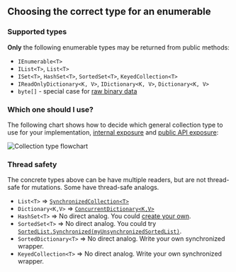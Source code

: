## Choosing the correct type for an enumerable

### Supported types

**Only** the following enumerable types may be returned from public methods:

- `IEnumerable<T>`
- `IList<T>`, `List<T>`
- `ISet<T>`, `HashSet<T>`, `SortedSet<T>`, `KeyedCollection<T>`
- `IReadOnlyDictionary<K, V>`, `IDictionary<K, V>`, `Dictionary<K, V>` 
- `byte[]` - special case for [raw binary data](arrays.md)

### Which one should I use?

The following chart shows how to decide which general collection type to use for your implementation, [internal  exposure](non-public-api-types.md) and [public API exposure](public-api-types.md):

![Collection type flowchart](https://drive.google.com/uc?id=17-qROxVsHI4MTV5tBdil9NyhXnjcNVkz)
<!-- draw.io source in https://drive.google.com/open?id=1YnYEfisi7DYOT3IwYQwWbyCtzFP7prK3 -->
  
### Thread safety

The concrete types above can be have multiple readers, but are not thread-safe for mutations. Some have thread-safe analogs.

- `List<T>` => [`SynchronizedCollection<T>`](https://docs.microsoft.com/en-us/dotnet/api/system.collections.generic.synchronizedcollection-1?view=netframework-4.7.1)
- `Dictionary<K,V>` => [`ConcurrentDictionary<K,V>`](https://docs.microsoft.com/en-us/dotnet/api/system.collections.concurrent.concurrentdictionary-2?view=netframework-4.7.1)
- `HashSet<T>` => No direct analog. You could [create your own](https://stackoverflow.com/a/11034999/289319).
- `SortedSet<T>` => No direct analog. You could try [`SortedList.Synchronized(myUnsynchronizedSortedList)`](https://docs.microsoft.com/en-us/dotnet/api/system.collections.sortedlist.synchronized?view=netframework-4.7.1#System_Collections_SortedList_Synchronized_System_Collections_SortedList_).
- `SortedDictionary<T>` => No direct analog. Write your own synchronized wrapper.
- `KeyedCollection<T>` => No direct analog. Write your own synchronized wrapper.